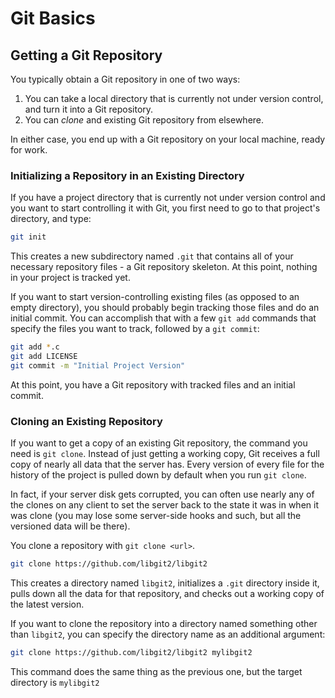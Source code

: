 # Git Basics

## Getting a Git Repository

You typically obtain a Git repository in one of two ways:

1. You can take a local directory that is currently not under version control, and turn it into a Git repository.
2. You can *clone* and existing Git repository from elsewhere.

In either case, you end up with a Git repository on your local machine, ready for work.

### Initializing a Repository in an Existing Directory

If you have a project directory that is currently not under version control and you want to start controlling it with Git, you first need to go to that project's directory, and type:

```bash
git init
```

This creates a new subdirectory named `.git` that contains all of your necessary repository files - a Git repository skeleton. At this point, nothing in your project is tracked yet.

If you want to start version-controlling existing files (as opposed to an empty directory), you should probably begin tracking those files and do an initial commit. You can accomplish that with a few `git add` commands that specify the files you want to track, followed by a `git commit`:

```bash
git add *.c
git add LICENSE
git commit -m "Initial Project Version"
```
At this point, you have a Git repository with tracked files and an initial commit.

### Cloning an Existing Repository

If you want to get a copy of an existing Git repository, the command you need is `git clone`. Instead of just getting a working copy, Git receives a full copy of nearly all data that the server has. Every version of every file for the history of the project is pulled down by default when you run `git clone`. 

In fact, if your server disk gets corrupted, you can often use nearly any of the clones on any client to set the server back to the state it was in when it was clone (you may lose some server-side hooks and such, but all the versioned data will be there).

You clone a repository with `git clone <url>`.

```bash
git clone https://github.com/libgit2/libgit2
```

This creates a directory named `libgit2`, initializes a `.git` directory inside it, pulls down all the data for that repository, and checks out a working copy of the latest version.

If you want to clone the repository into a directory named something other than `libgit2`, you can specify the directory name as an additional argument:

```bash
git clone https://github.com/libgit2/libgit2 mylibgit2
```

This command does the same thing as the previous one, but the target directory is `mylibgit2`

#